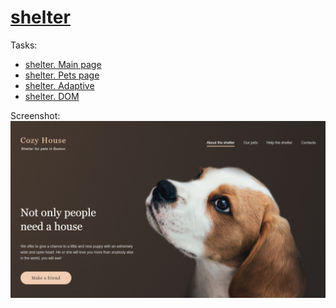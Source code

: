 # [shelter](https://rolling-scopes-school.github.io/ne-danik-JS2020Q3/shelter/pages/main/main.html)

Tasks: 
* [shelter. Main page](https://github.com/rolling-scopes-school/tasks/blob/master/tasks/markups/level-2/shelter/shelter-main-page-ru.md)
* [shelter. Pets page](https://github.com/rolling-scopes-school/tasks/blob/master/tasks/markups/level-2/shelter/shelter-pets-page-ru.md)
* [shelter. Adaptive](https://github.com/rolling-scopes-school/tasks/blob/master/tasks/markups/level-2/shelter/shelter-adaptive-ru.md)
* [shelter. DOM](https://github.com/rolling-scopes-school/tasks/blob/master/tasks/markups/level-2/shelter/shelter-DOM-ru.md)

Screenshot:
![](https://raw.githubusercontent.com/ne-danik/images/master/screen-shelter.png)
